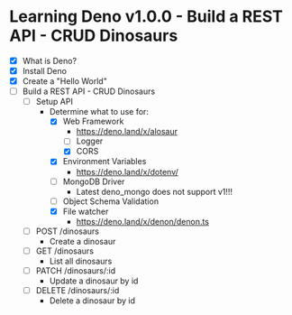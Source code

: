# Learning Deno v1.0.0 - Build a REST API - CRUD Dinosaurs

* [x] What is Deno?
* [x] Install Deno
* [x] Create a "Hello World"
* [ ] Build a REST API - CRUD Dinosaurs
  * [ ] Setup API
    * Determine what to use for:
      * [x] Web Framework
          * https://deno.land/x/alosaur
        * [ ] Logger
        * [x] CORS
      * [x] Environment Variables
        * https://deno.land/x/dotenv/
      * [ ] MongoDB Driver
        * Latest deno_mongo does not support v1!!!
      * [ ] Object Schema Validation
      * [x] File watcher  
        * https://deno.land/x/denon/denon.ts
  * [ ] POST /dinosaurs
    * Create a dinosaur
  * [ ] GET /dinosaurs
    * List all dinosaurs
  * [ ] PATCH /dinosaurs/:id
    * Update a dinosaur by id
  * [ ] DELETE /dinosaurs/:id
    * Delete a dinosaur by id